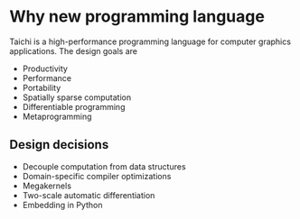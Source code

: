 # Why new programming language

Taichi is a high-performance programming language for computer graphics
applications. The design goals are

- Productivity
- Performance
- Portability
- Spatially sparse computation
- Differentiable programming
- Metaprogramming

## Design decisions

- Decouple computation from data structures
- Domain-specific compiler optimizations
- Megakernels
- Two-scale automatic differentiation
- Embedding in Python
